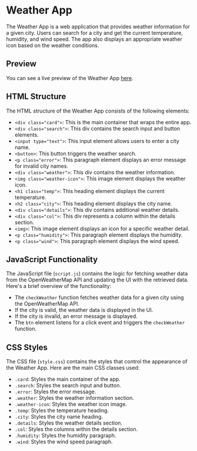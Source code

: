 # Weather App

The Weather App is a web application that provides weather information for a given city. Users can search for a city and get the current temperature, humidity, and wind speed. The app also displays an appropriate weather icon based on the weather conditions.

## Preview

You can see a live preview of the Weather App [here](https://shiba-tatsuya.github.io/weather_web_app/).

## HTML Structure

The HTML structure of the Weather App consists of the following elements:

- `<div class="card">`: This is the main container that wraps the entire app.
- `<div class="search">`: This div contains the search input and button elements.
- `<input type="text">`: This input element allows users to enter a city name.
- `<button>`: This button triggers the weather search.
- `<p class="error">`: This paragraph element displays an error message for invalid city names.
- `<div class="weather">`: This div contains the weather information.
- `<img class="weather-icon">`: This image element displays the weather icon.
- `<h1 class="temp">`: This heading element displays the current temperature.
- `<h2 class="city">`: This heading element displays the city name.
- `<div class="details">`: This div contains additional weather details.
- `<div class="col">`: This div represents a column within the details section.
- `<img>`: This image element displays an icon for a specific weather detail.
- `<p class="humidity">`: This paragraph element displays the humidity.
- `<p class="wind">`: This paragraph element displays the wind speed.

## JavaScript Functionality

The JavaScript file (`script.js`) contains the logic for fetching weather data from the OpenWeatherMap API and updating the UI with the retrieved data. Here's a brief overview of the functionality:

- The `checkWeather` function fetches weather data for a given city using the OpenWeatherMap API.
- If the city is valid, the weather data is displayed in the UI.
- If the city is invalid, an error message is displayed.
- The `btn` element listens for a click event and triggers the `checkWeather` function.

## CSS Styles

The CSS file (`style.css`) contains the styles that control the appearance of the Weather App. Here are the main CSS classes used:

- `.card`: Styles the main container of the app.
- `.search`: Styles the search input and button.
- `.error`: Styles the error message.
- `.weather`: Styles the weather information section.
- `.weather-icon`: Styles the weather icon image.
- `.temp`: Styles the temperature heading.
- `.city`: Styles the city name heading.
- `.details`: Styles the weather details section.
- `.col`: Styles the columns within the details section.
- `.humidity`: Styles the humidity paragraph.
- `.wind`: Styles the wind speed paragraph.
